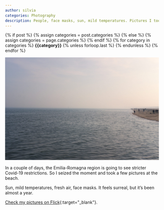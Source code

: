 ```yaml
---
author: silvia
categories: Photography
description: People, face masks, sun, mild temperatures. Pictures I took today at the beach in Marina di Ravenna.
---
```

<div class="post-categories">
  {% if post %}
    {% assign categories = post.categories %}
  {% else %}
    {% assign categories = page.categories %}
  {% endif %}
  {% for category in categories %}
  <strong>{{category}}</strong>
  {% unless forloop.last %}&nbsp;{% endunless %}
  {% endfor %}
</div>

![At the beach](/assets/images/at-the-beach-silviamaggi-1.jpg)

In a couple of days, the Emilia-Romagna region is going to see stricter Covid-19 restrictions. So I seized the moment and took a few pictures at the beach.

Sun, mild temperatures, fresh air, face masks. It feels surreal, but it’s been almost a year.

[Check my pictures on Flick](https://www.flickr.com/photos/silvia-m/){:target="_blank"}.
